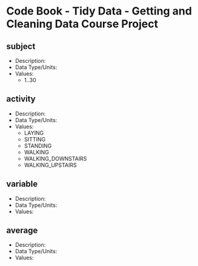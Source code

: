 # Code Book - Tidy Data - Getting and Cleaning Data Course Project

## subject

  - Description:
  - Data Type/Units:
  - Values:
    - 1..30

## activity

  - Description:
  - Data Type/Units:
  - Values:
    - LAYING
    - SITTING
    - STANDING
    - WALKING
    - WALKING_DOWNSTAIRS
    - WALKING_UPSTAIRS

## variable

  - Description:
  - Data Type/Units:
  - Values:

## average

  - Description:
  - Data Type/Units:
  - Values:
